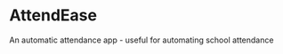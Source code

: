 # AttendEase
An automatic attendance app - useful for automating school attendance

# <in development>

